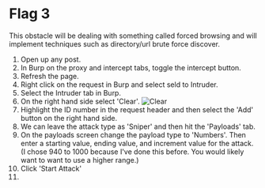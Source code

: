 # Flag 3
This obstacle will be dealing with something called forced browsing and will implement techniques such as directory/url brute force discover. 

1. Open up any post.
2. In Burp on the proxy and intercept tabs, toggle the intercept button.
3. Refresh the page. 
4. Right click on the request in Burp and select seld to Intruder. 
5. Select the Intruder tab in Burp. 
6. On the right hand side select 'Clear'.
![Clear]()
7. Highlight the ID number in the request header and then select the 'Add' button on the right hand side. 
8. We can leave the attack type as 'Sniper' and then hit the 'Payloads' tab. 
9. On the payloads screen change the payload type to 'Numbers'. Then enter a starting value, ending value, and increment value for the attack. (I chose 940 to 1000 because I've done this before. You would likely want to want to use a higher range.)
10. Click 'Start Attack'
11. 
